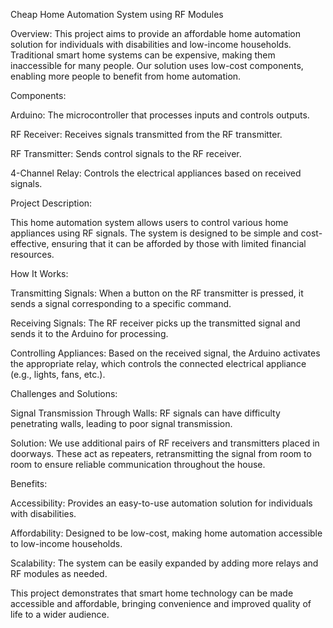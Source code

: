 Cheap Home Automation System using RF Modules


Overview:
This project aims to provide an affordable home automation solution for individuals with disabilities and low-income households. Traditional smart home systems can be expensive, making them inaccessible for many people. Our solution uses low-cost components, enabling more people to benefit from home automation.

Components:

Arduino: The microcontroller that processes inputs and controls outputs.

RF Receiver: Receives signals transmitted from the RF transmitter.

RF Transmitter: Sends control signals to the RF receiver.

4-Channel Relay: Controls the electrical appliances based on received signals.

Project Description:

This home automation system allows users to control various home appliances using RF signals. The system is designed to be simple and cost-effective, ensuring that it can be afforded by those with limited financial resources.

How It Works:

Transmitting Signals: When a button on the RF transmitter is pressed, it sends a signal corresponding to a specific command.

Receiving Signals: The RF receiver picks up the transmitted signal and sends it to the Arduino for processing.

Controlling Appliances: Based on the received signal, the Arduino activates the appropriate relay, which controls the connected electrical appliance (e.g., lights, fans, etc.).

Challenges and Solutions:

Signal Transmission Through Walls: RF signals can have difficulty penetrating walls, leading to poor signal transmission.

Solution: We use additional pairs of RF receivers and transmitters placed in doorways. These act as repeaters, retransmitting the signal from room to room to ensure reliable communication throughout the house.

Benefits:

Accessibility: Provides an easy-to-use automation solution for individuals with disabilities.

Affordability: Designed to be low-cost, making home automation accessible to low-income households.

Scalability: The system can be easily expanded by adding more relays and RF modules as needed.

This project demonstrates that smart home technology can be made accessible and affordable, bringing convenience and improved quality of life to a wider audience.







